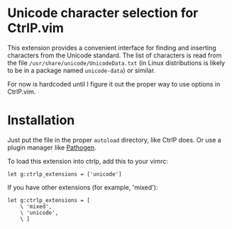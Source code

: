 Unicode character selection for CtrlP.vim
============================================

This extension provides a convenient interface for finding and inserting
characters from the Unicode standard. The list of characters is read from the
file `/usr/share/unicode/UnicodeData.txt` (in Linux distributions is likely to
be in a package named `unicode-data`) or similar.

For now is hardcoded until I figure it out the proper way to use options in
CtrlP.vim.

Installation
============

Just put the file in the proper `autoload` directory, like CtrlP does. Or use a
plugin manager like [Pathogen](https://github.com/tpope/vim-pathogen).

To load this extension into ctrlp, add this to your vimrc:

```VimL
let g:ctrlp_extensions = ['unicode']
```

If you have other extensions (for example, 'mixed'):

```VimL
let g:ctrlp_extensions = [
    \ 'mixed',
    \ 'unicode',
    \ ]
```

